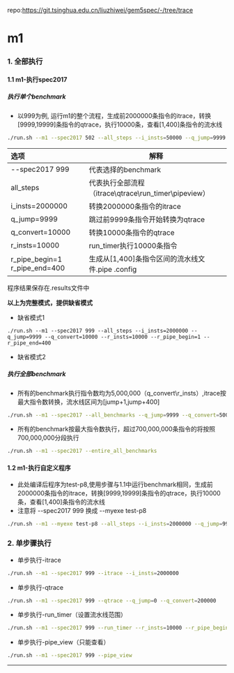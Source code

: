 repo:https://git.tsinghua.edu.cn/liuzhiwei/gem5spec/-/tree/trace

# m1

### 1. 全部执行

#### 1.1 m1-执行spec2017

##### 执行单个benchmark

- 以999为例, 运行m1的整个流程，生成前2000000条指令的itrace，转换[9999,19999]条指令的qtrace，执行10000条，查看[1,400]条指令的流水线

```bash
./run.sh --m1 --spec2017 502 --all_steps --i_insts=50000 --q_jump=9999 --q_convert=10000 --r_insts=10000 --r_pipe_begin=1 --r_pipe_end=400
```

| 选项                          | 解释                                                 |
| :---------------------------- | ---------------------------------------------------- |
| --spec2017 999                | 代表选择的benchmark                                  |
| all_steps                     | 代表执行全部流程（itrace\qtrace\run_timer\pipeview） |
| i_insts=2000000               | 转换2000000条指令的itrace                            |
| q_jump=9999                   | 跳过前9999条指令开始转换为qtrace                     |
| q_convert=10000               | 转换10000条指令的qtrace                              |
| r_insts=10000                 | run_timer执行10000条指令                             |
| r_pipe_begin=1 r_pipe_end=400 | 生成从[1,400]条指令区间的流水线文件.pipe .config     |

程序结果保存在.results文件中

**以上为完整模式，提供缺省模式**

- 缺省模式1

```
./run.sh --m1 --spec2017 999 --all_steps --i_insts=2000000 --q_jump=9999 --q_convert=10000 --r_insts=10000 --r_pipe_begin=1 --r_pipe_end=400
```

- 缺省模式2

##### 执行全部benchmark

- 所有的benchmark执行指令数均为5,000,000（q_convert\r_insts）,itrace按最大指令数转换，流水线区间为[jump+1,jump+400]

```bash
./run.sh --m1 --spec2017 --all_benchmarks --q_jump=9999 --q_convert=5000000 --r_pipe_begin=1 --r_pipe_end=400
```

- 所有的benchmark按最大指令数执行，超过700,000,000条指令的将按照700,000,000分段执行

```bash
./run.sh --m1 --spec2017 --entire_all_benchmarks
```

#### 1.2 m1-执行自定义程序

- 此处编译后程序为test-p8,使用步骤与1.1中运行benchmark相同，生成前2000000条指令的itrace，转换[9999,19999]条指令的qtrace，执行10000条，查看[1,400]条指令的流水线
- 注意将 --spec2017 999 换成 --myexe test-p8

```bash
./run.sh --m1 --myexe test-p8 --all_steps --i_insts=2000000 --q_jump=9999 --q_convert=19999 --r_insts=10000 --r_pipe_begin=1 --r_pipe_end=400
```

### 2. 单步骤执行

- 单步执行-itrace

```bash
./run.sh --m1 --spec2017 999 --itrace --i_insts=2000000
```

- 单步执行-qtrace

```bash
./run.sh --m1 --spec2017 999 --qtrace --q_jump=0 --q_convert=200000
```

- 单步执行-run_timer（设置流水线范围）

```bash
./run.sh --m1 --spec2017 999 --run_timer --r_insts=10000 --r_pipe_begin=1 --r_pipe_end=400
```

- 单步执行-pipe_view（只能查看）

```bash
./run.sh --m1 --spec2017 999 --pipe_view
```



------

